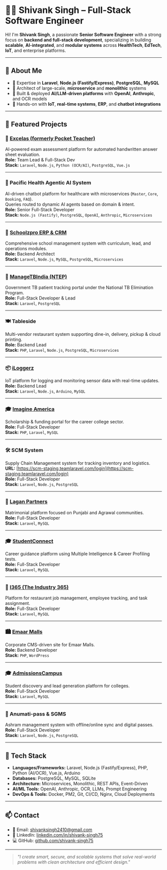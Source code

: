 # 👨‍💻 Shivank Singh – Full-Stack Software Engineer

Hi! I'm **Shivank Singh**, a passionate **Senior Software Engineer** with a strong focus on **backend and full-stack development**, specializing in building **scalable**, **AI-integrated**, and **modular systems** across **HealthTech**, **EdTech**, **IoT**, and enterprise platforms.

---

## 🚀 About Me

- 🧠 Expertise in **Laravel**, **Node.js (Fastify/Express)**, **PostgreSQL**, **MySQL**
- 🧩 Architect of large-scale, **microservice** and **monolithic** systems
- 🤖 Built & deployed **AI/LLM-driven platforms** with **OpenAI**, **Anthropic**, and OCR models
- 📡 Hands-on with **IoT**, **real-time systems**, **ERP**, and **chatbot integrations**

---

## 📌 Featured Projects

### 🧠 [Excelas (formerly Pocket Teacher)](https://app.excelas.ai/login)
AI-powered exam assessment platform for automated handwritten answer sheet evaluation.  
**Role:** Team Lead & Full-Stack Dev  
**Stack:** `Laravel`, `Node.js`, `Python (OCR/AI)`, `PostgreSQL`, `Vue.js`

---

### 🏥 Pacific Health Agentic AI System
AI-driven chatbot platform for healthcare with microservices (`Master`, `Core`, `Booking`, `FAQ`).  
Queries routed to dynamic AI agents based on domain & intent.  
**Role:** Senior Full-Stack Developer  
**Stack:** `Node.js (Fastify)`, `PostgreSQL`, `OpenAI`, `Anthropic`, `Microservices`

---

### 🏫 [Schoolzpro ERP & CRM](https://smarya.erp.schoolzpro.app)  
Comprehensive school management system with curriculum, lead, and operations modules.  
**Role:** Backend Architect  
**Stack:** `Laravel`, `Node.js`, `MySQL`, `PostgreSQL`, `Microservices`

---

### 🏥 [ManageTBIndia (NTEP)](https://managetbindia.ntep.in/login)
Government TB patient tracking portal under the National TB Elimination Program.  
**Role:** Full-Stack Developer & Lead  
**Stack:** `Laravel`, `PostgreSQL`

---

### 🍽️ Tableside
Multi-vendor restaurant system supporting dine-in, delivery, pickup & cloud printing.  
**Role:** Backend Lead  
**Stack:** `PHP`, `Laravel`, `Node.js`, `PostgreSQL`, `Microservices`

---

### 📦 [iLoggerz](https://admin.iloggerz.com)  
IoT platform for logging and monitoring sensor data with real-time updates.  
**Role:** Backend Lead  
**Stack:** `Laravel`, `Node.js`, `Arduino`, `MySQL`

---

### 🎓 [Imagine America](https://www.iafportal.org)  
Scholarship & funding portal for the career college sector.  
**Role:** Full-Stack Developer  
**Stack:** `PHP`, `Laravel`, `MySQL`

---

### 🛠️ SCM System  
Supply Chain Management system for tracking inventory and logistics.  
**URL:** [https://scm-staging.teamlaravel.com/login](https://scm-staging.teamlaravel.com/login)  
**Role:** Full-Stack Developer  
**Stack:** `Laravel`, `Node.js`, `PostgreSQL`

---

### 💍 [Lagan Partners](https://laganpartners.com)  
Matrimonial platform focused on Punjabi and Agrawal communities.  
**Role:** Full-Stack Developer  
**Stack:** `Laravel`, `MySQL`

---

### 🎓 [StudentConnect](https://studentconnect.in)  
Career guidance platform using Multiple Intelligence & Career Profiling tests.  
**Role:** Full-Stack Developer  
**Stack:** `Laravel`, `MySQL`

---

### 🍴 [I365 (The Industry 365)](https://theindustry365.com)  
Platform for restaurant job management, employee tracking, and task assignment.  
**Role:** Full-Stack Developer  
**Stack:** `Laravel`, `MySQL`

---

### 🏙️ [Emaar Malls](https://www.emaarmalls.ae)  
Corporate CMS-driven site for Emaar Malls.  
**Role:** Backend Developer  
**Stack:** `PHP`, `WordPress`

---

### 🎓 [AdmissionsCampus](https://admissionscampus.com)  
Student discovery and lead generation platform for colleges.  
**Role:** Full-Stack Developer  
**Stack:** `Laravel`, `MySQL`

---

### 🌿 Anumati-pass & SGMS  
Ashram management system with offline/online sync and digital passes.  
**Role:** Full-Stack Developer  
**Stack:** `Laravel`, `Node.js`, `PostgreSQL`

---

## 🧰 Tech Stack

- **Languages/Frameworks:** Laravel, Node.js (Fastify/Express), PHP, Python (AI/OCR), Vue.js, Arduino
- **Databases:** PostgreSQL, MySQL, SQLite
- **Architecture:** Microservices, Monolithic, REST APIs, Event-Driven
- **AI/ML Tools:** OpenAI, Anthropic, OCR, LLMs, Prompt Engineering
- **DevOps & Tools:** Docker, PM2, Git, CI/CD, Nginx, Cloud Deployments

---

## 📫 Contact

- 📧 Email: [shivanksingh2410@gmail.com](mailto:shivanksingh2410@gmail.com)
- 🔗 LinkedIn: [linkedin.com/in/shivank-singh75](https://www.linkedin.com/in/shivank-singh75)
- 💻 GitHub: [github.com/shivank-singh75](https://github.com/shivank-singh75)

---

> *"I create smart, secure, and scalable systems that solve real-world problems with clean architecture and efficient design."*
